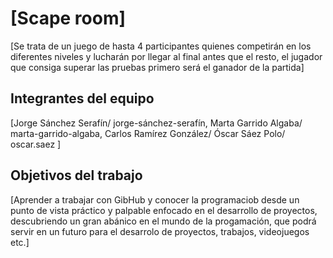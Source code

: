 # [Scape room]

[Se trata de un juego de hasta 4 participantes quienes competirán en los diferentes niveles y lucharán por llegar al final antes que el resto, el jugador que consiga superar las pruebas primero será el ganador de la partida]

## Integrantes del equipo

[Jorge Sánchez Serafín/ jorge-sánchez-serafín, Marta Garrido Algaba/ marta-garrido-algaba, Carlos Ramírez González/  Óscar Sáez Polo/ oscar.saez ]

## Objetivos del trabajo

[Aprender a trabajar con GibHub y conocer la programaciob desde un punto de vista práctico y palpable enfocado en el desarrollo de proyectos, descubriendo un gran abánico en el mundo de la progamación, que podrá servir en un futuro para el desarrolo de proyectos, trabajos, videojuegos etc.]
